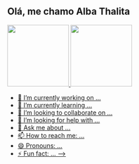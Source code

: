 ## Olá, me chamo Alba Thalita

<div>
  <a href="https://github.com/albathalita">
  <img height="140cm" src="https://github-readme-stats.vercel.app/api?username=albathalita&show_icons=true&theme=dracula">
  <img height="140cm" src="https://github-readme-stats.vercel.app/api/top-langs/?username=albathalita&layout=compact&theme=dracula"
<div>
  

- 🔭 I’m currently working on ...
- 🌱 I’m currently learning ...
- 👯 I’m looking to collaborate on ...
- 🤔 I’m looking for help with ...
- 💬 Ask me about ...
- 📫 How to reach me: ...
- 😄 Pronouns: ...
- ⚡ Fun fact: ...
-->
